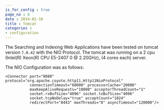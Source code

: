 ```yaml
---
is_for_config : true
page_no : 6
date : 2014-02-10
title : Tomcat
categories : 
- configuration
---
```


The Searching and Indexing Web Applications have been tested on tomcat version `7.0.42` with the NIO Protocol.
The tomcat was running on a 2 cpu (Intel(R) Xeon(R) CPU E5-2407 0 @ 2.20GHz), (4 cores each) server.  

The NIO Configuration was as follows:

    <Connector port="8080" protocol="org.apache.coyote.http11.Http11NioProtocol"
               connectionTimeout="60000" processorCache="20000" 
               maxKeepAliveRequests="10000" acceptorThreadCount="1" 
               socket.rxBufSize="4096" socket.txBufSize="4096" 
               socket.tcpNoDelay="true" acceptCount="1024"
               redirectPort="8443" maxThreads="8" asyncTimeout="120000"/>